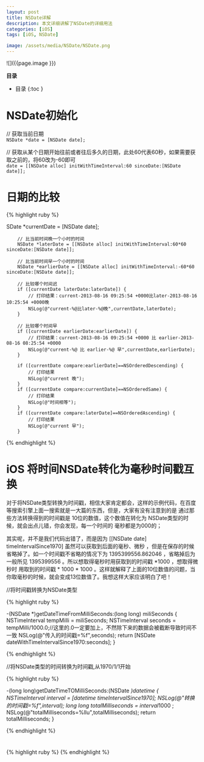 ```yaml
---
layout: post
title: NSDate详解
description: 本文详细讲解了NSDate的详细用法
categories: [iOS]
tags: [iOS, NSDate]

image: /assets/media/NSDate/NSDate.png
---
```


![]({{page.image }})

**目录**

* 目录
 {:toc  }

# NSDate初始化

// 获取当前日期<br />
`NSDate *date = [NSDate date];`


 // 获取从某个日期开始往前或者往后多久的日期，此处60代表60秒，如果需要获取之前的，将60改为-60即可<br />
`date = [[NSDate alloc] initWithTimeInterval:60 sinceDate:[NSDate date]];`

# 日期的比较

{% highlight ruby %}

SDate *currentDate = [NSDate date];
         
        // 比当前时间晚一个小时的时间
        NSDate *laterDate = [[NSDate alloc] initWithTimeInterval:60*60 sinceDate:[NSDate date]];
         
        // 比当前时间早一个小时的时间
        NSDate *earlierDate = [[NSDate alloc] initWithTimeInterval:-60*60 sinceDate:[NSDate date]];
         
        // 比较哪个时间迟
        if ([currentDate laterDate:laterDate]) {
            // 打印结果：current-2013-08-16 09:25:54 +0000比later-2013-08-16 10:25:54 +0000晚
            NSLog(@"current-%@比later-%@晚",currentDate,laterDate);
        }
         
        // 比较哪个时间早
        if ([currentDate earlierDate:earlierDate]) {
            // 打印结果：current-2013-08-16 09:25:54 +0000 比 earlier-2013-08-16 08:25:54 +0000 
            NSLog(@"current-%@ 比 earlier-%@ 早",currentDate,earlierDate);
        }
         
        if ([currentDate compare:earlierDate]==NSOrderedDescending) {
            // 打印结果
            NSLog(@"current 晚");
        }
        if ([currentDate compare:currentDate]==NSOrderedSame) {
            // 打印结果
            NSLog(@"时间相等");
        }
        if ([currentDate compare:laterDate]==NSOrderedAscending) {
            // 打印结果
            NSLog(@"current 早");
        }
        
{% endhighlight %}

# iOS 将时间NSDate转化为毫秒时间戳互换

   对于将NSDate类型转换为时间戳，相信大家肯定都会，这样的示例代码，在百度等搜索引擎上面一搜索就是一大篇的东西，但是，大家有没有注意到的是 通过那些方法转换得到的时间戳是 10位的数值，这个数值在转化为 NSDate类型的时候，就会出点儿错，你会发现，每一个时间的 毫秒都是为000的；<br />
   
   其实呢，并不是我们代码出错了，而是因为 [[NSDate date] timeIntervalSince1970] 虽然可以获取到后面的毫秒、微秒 ，但是在保存的时候省略掉了。如一个时间戳不省略的情况下为 1395399556.862046 ，省略掉后为一般所见 1395399556 。所以想取得毫秒时用获取到的时间戳 *1000 ，想取得微秒时 用取到的时间戳 * 1000 * 1000 。这样就解释了上面的10位数值的问题，当你取毫秒的时候，就会变成13位数值了。我想这样大家应该明白了吧！
   
   //将时间戳转换为NSDate类型
   
{% highlight ruby %}

-(NSDate *)getDateTimeFromMilliSeconds:(long long) miliSeconds
{
NSTimeInterval tempMilli = miliSeconds;
NSTimeInterval seconds = tempMilli/1000.0;//这里的.0一定要加上，不然除下来的数据会被截断导致时间不一致
NSLog(@"传入的时间戳=%f",seconds);
return [NSDate dateWithTimeIntervalSince1970:seconds];
}

{% endhighlight %}

//将NSDate类型的时间转换为时间戳,从1970/1/1开始

{% highlight ruby %}

-(long long)getDateTimeTOMilliSeconds:(NSDate *)datetime
{
NSTimeInterval interval = [datetime timeIntervalSince1970];
NSLog(@"转换的时间戳=%f",interval);
long long totalMilliseconds = interval*1000 ;
NSLog(@"totalMilliseconds=%llu",totalMilliseconds);
return totalMilliseconds;
}

{% endhighlight %}

# 

{% highlight ruby %}
{% endhighlight %}

<!--本文所用的超链接-->

[1]:https://github.com/hetaodie/AVPlayerDemo